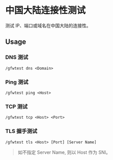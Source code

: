 # 中国大陆连接性测试

测试 IP、端口或域名在中国大陆的连接性。

## Usage

### DNS 测试

``` 
/gfwtest dns <Domain>
```

### Ping 测试

``` 
/gfwtest ping <Host>
```

### TCP 测试

```
/gfwtest tcp <Host> <Port>
```

### TLS 握手测试

```
/gfwtest tls <Host> [Port] [Server Name]
```

> 如不指定 Server Name, 则以 Host 作为 SNI。
